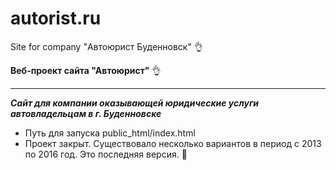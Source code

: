# autorist.ru
Site for company "Автоюрист Буденновск" :ok_hand:


**Веб-проект сайта "Автоюрист"** :ok_hand:
- - - 
***Сайт для компании оказывающей юридические услуги автовладельцам в г. Буденновске***
- Путь для запуска public_html/index.html
- Проект закрыт. Существовало несколько вариантов в период с 2013 по 2016 год. Это последняя версия. :metal:


